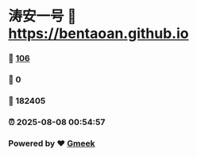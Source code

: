 # 涛安一号 :link: https://bentaoan.github.io 
### :page_facing_up: [106](https://bentaoan.github.io/tag.html) 
### :speech_balloon: 0 
### :hibiscus: 182405 
### :alarm_clock: 2025-08-08 00:54:57 
### Powered by :heart: [Gmeek](https://github.com/Meekdai/Gmeek)

